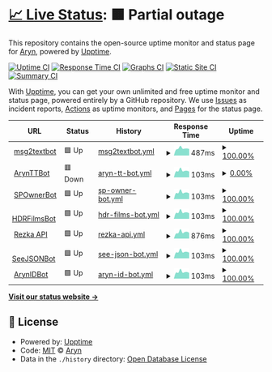 # [📈 Live Status](https://arynyklas.github.io/uptime): <!--live status--> **🟧 Partial outage**

This repository contains the open-source uptime monitor and status page for [Aryn](https://arynyklas.github.io/uptime), powered by [Upptime](https://github.com/upptime/upptime).

[![Uptime CI](https://github.com/arynyklas/uptime/workflows/Uptime%20CI/badge.svg)](https://github.com/arynyklas/uptime/actions?query=workflow%3A%22Uptime+CI%22)
[![Response Time CI](https://github.com/arynyklas/uptime/workflows/Response%20Time%20CI/badge.svg)](https://github.com/arynyklas/uptime/actions?query=workflow%3A%22Response+Time+CI%22)
[![Graphs CI](https://github.com/arynyklas/uptime/workflows/Graphs%20CI/badge.svg)](https://github.com/arynyklas/uptime/actions?query=workflow%3A%22Graphs+CI%22)
[![Static Site CI](https://github.com/arynyklas/uptime/workflows/Static%20Site%20CI/badge.svg)](https://github.com/arynyklas/uptime/actions?query=workflow%3A%22Static+Site+CI%22)
[![Summary CI](https://github.com/arynyklas/uptime/workflows/Summary%20CI/badge.svg)](https://github.com/arynyklas/uptime/actions?query=workflow%3A%22Summary+CI%22)

With [Upptime](https://upptime.js.org), you can get your own unlimited and free uptime monitor and status page, powered entirely by a GitHub repository. We use [Issues](https://github.com/arynyklas/uptime/issues) as incident reports, [Actions](https://github.com/arynyklas/uptime/actions) as uptime monitors, and [Pages](https://arynyklas.github.io/uptime) for the status page.

<!--start: status pages-->
<!-- This summary is generated by Upptime (https://github.com/upptime/upptime) -->
<!-- Do not edit this manually, your changes will be overwritten -->
<!-- prettier-ignore -->
| URL | Status | History | Response Time | Uptime |
| --- | ------ | ------- | ------------- | ------ |
| <img alt="" src="https://icons.duckduckgo.com/ip3/backend.isbotdown.com.ico" height="13"> [msg2textbot](https://backend.isbotdown.com/bots/msg2textbot) | 🟩 Up | [msg2textbot.yml](https://github.com/arynyklas/uptime/commits/HEAD/history/msg2textbot.yml) | <details><summary><img alt="Response time graph" src="./graphs/msg2textbot/response-time-week.png" height="20"> 487ms</summary><br><a href="https://arynyklas.github.io/uptime/history/msg2textbot"><img alt="Response time 368" src="https://img.shields.io/endpoint?url=https%3A%2F%2Fraw.githubusercontent.com%2Farynyklas%2Fuptime%2FHEAD%2Fapi%2Fmsg2textbot%2Fresponse-time.json"></a><br><a href="https://arynyklas.github.io/uptime/history/msg2textbot"><img alt="24-hour response time 446" src="https://img.shields.io/endpoint?url=https%3A%2F%2Fraw.githubusercontent.com%2Farynyklas%2Fuptime%2FHEAD%2Fapi%2Fmsg2textbot%2Fresponse-time-day.json"></a><br><a href="https://arynyklas.github.io/uptime/history/msg2textbot"><img alt="7-day response time 487" src="https://img.shields.io/endpoint?url=https%3A%2F%2Fraw.githubusercontent.com%2Farynyklas%2Fuptime%2FHEAD%2Fapi%2Fmsg2textbot%2Fresponse-time-week.json"></a><br><a href="https://arynyklas.github.io/uptime/history/msg2textbot"><img alt="30-day response time 496" src="https://img.shields.io/endpoint?url=https%3A%2F%2Fraw.githubusercontent.com%2Farynyklas%2Fuptime%2FHEAD%2Fapi%2Fmsg2textbot%2Fresponse-time-month.json"></a><br><a href="https://arynyklas.github.io/uptime/history/msg2textbot"><img alt="1-year response time 432" src="https://img.shields.io/endpoint?url=https%3A%2F%2Fraw.githubusercontent.com%2Farynyklas%2Fuptime%2FHEAD%2Fapi%2Fmsg2textbot%2Fresponse-time-year.json"></a></details> | <details><summary><a href="https://arynyklas.github.io/uptime/history/msg2textbot">100.00%</a></summary><a href="https://arynyklas.github.io/uptime/history/msg2textbot"><img alt="All-time uptime 98.47%" src="https://img.shields.io/endpoint?url=https%3A%2F%2Fraw.githubusercontent.com%2Farynyklas%2Fuptime%2FHEAD%2Fapi%2Fmsg2textbot%2Fuptime.json"></a><br><a href="https://arynyklas.github.io/uptime/history/msg2textbot"><img alt="24-hour uptime 100.00%" src="https://img.shields.io/endpoint?url=https%3A%2F%2Fraw.githubusercontent.com%2Farynyklas%2Fuptime%2FHEAD%2Fapi%2Fmsg2textbot%2Fuptime-day.json"></a><br><a href="https://arynyklas.github.io/uptime/history/msg2textbot"><img alt="7-day uptime 100.00%" src="https://img.shields.io/endpoint?url=https%3A%2F%2Fraw.githubusercontent.com%2Farynyklas%2Fuptime%2FHEAD%2Fapi%2Fmsg2textbot%2Fuptime-week.json"></a><br><a href="https://arynyklas.github.io/uptime/history/msg2textbot"><img alt="30-day uptime 100.00%" src="https://img.shields.io/endpoint?url=https%3A%2F%2Fraw.githubusercontent.com%2Farynyklas%2Fuptime%2FHEAD%2Fapi%2Fmsg2textbot%2Fuptime-month.json"></a><br><a href="https://arynyklas.github.io/uptime/history/msg2textbot"><img alt="1-year uptime 99.56%" src="https://img.shields.io/endpoint?url=https%3A%2F%2Fraw.githubusercontent.com%2Farynyklas%2Fuptime%2FHEAD%2Fapi%2Fmsg2textbot%2Fuptime-year.json"></a></details>
| <img alt="" src="https://icons.duckduckgo.com/ip3/backend.isbotdown.com.ico" height="13"> [ArynTTBot](https://backend.isbotdown.com/bots/ArynTTBot) | 🟥 Down | [aryn-tt-bot.yml](https://github.com/arynyklas/uptime/commits/HEAD/history/aryn-tt-bot.yml) | <details><summary><img alt="Response time graph" src="./graphs/aryn-tt-bot/response-time-week.png" height="20"> 103ms</summary><br><a href="https://arynyklas.github.io/uptime/history/aryn-tt-bot"><img alt="Response time 114" src="https://img.shields.io/endpoint?url=https%3A%2F%2Fraw.githubusercontent.com%2Farynyklas%2Fuptime%2FHEAD%2Fapi%2Faryn-tt-bot%2Fresponse-time.json"></a><br><a href="https://arynyklas.github.io/uptime/history/aryn-tt-bot"><img alt="24-hour response time 100" src="https://img.shields.io/endpoint?url=https%3A%2F%2Fraw.githubusercontent.com%2Farynyklas%2Fuptime%2FHEAD%2Fapi%2Faryn-tt-bot%2Fresponse-time-day.json"></a><br><a href="https://arynyklas.github.io/uptime/history/aryn-tt-bot"><img alt="7-day response time 103" src="https://img.shields.io/endpoint?url=https%3A%2F%2Fraw.githubusercontent.com%2Farynyklas%2Fuptime%2FHEAD%2Fapi%2Faryn-tt-bot%2Fresponse-time-week.json"></a><br><a href="https://arynyklas.github.io/uptime/history/aryn-tt-bot"><img alt="30-day response time 106" src="https://img.shields.io/endpoint?url=https%3A%2F%2Fraw.githubusercontent.com%2Farynyklas%2Fuptime%2FHEAD%2Fapi%2Faryn-tt-bot%2Fresponse-time-month.json"></a><br><a href="https://arynyklas.github.io/uptime/history/aryn-tt-bot"><img alt="1-year response time 114" src="https://img.shields.io/endpoint?url=https%3A%2F%2Fraw.githubusercontent.com%2Farynyklas%2Fuptime%2FHEAD%2Fapi%2Faryn-tt-bot%2Fresponse-time-year.json"></a></details> | <details><summary><a href="https://arynyklas.github.io/uptime/history/aryn-tt-bot">0.00%</a></summary><a href="https://arynyklas.github.io/uptime/history/aryn-tt-bot"><img alt="All-time uptime 60.51%" src="https://img.shields.io/endpoint?url=https%3A%2F%2Fraw.githubusercontent.com%2Farynyklas%2Fuptime%2FHEAD%2Fapi%2Faryn-tt-bot%2Fuptime.json"></a><br><a href="https://arynyklas.github.io/uptime/history/aryn-tt-bot"><img alt="24-hour uptime 0.00%" src="https://img.shields.io/endpoint?url=https%3A%2F%2Fraw.githubusercontent.com%2Farynyklas%2Fuptime%2FHEAD%2Fapi%2Faryn-tt-bot%2Fuptime-day.json"></a><br><a href="https://arynyklas.github.io/uptime/history/aryn-tt-bot"><img alt="7-day uptime 0.00%" src="https://img.shields.io/endpoint?url=https%3A%2F%2Fraw.githubusercontent.com%2Farynyklas%2Fuptime%2FHEAD%2Fapi%2Faryn-tt-bot%2Fuptime-week.json"></a><br><a href="https://arynyklas.github.io/uptime/history/aryn-tt-bot"><img alt="30-day uptime 1.62%" src="https://img.shields.io/endpoint?url=https%3A%2F%2Fraw.githubusercontent.com%2Farynyklas%2Fuptime%2FHEAD%2Fapi%2Faryn-tt-bot%2Fuptime-month.json"></a><br><a href="https://arynyklas.github.io/uptime/history/aryn-tt-bot"><img alt="1-year uptime 43.15%" src="https://img.shields.io/endpoint?url=https%3A%2F%2Fraw.githubusercontent.com%2Farynyklas%2Fuptime%2FHEAD%2Fapi%2Faryn-tt-bot%2Fuptime-year.json"></a></details>
| <img alt="" src="https://icons.duckduckgo.com/ip3/backend.isbotdown.com.ico" height="13"> [SPOwnerBot](https://backend.isbotdown.com/bots/SPOwnerBot) | 🟩 Up | [sp-owner-bot.yml](https://github.com/arynyklas/uptime/commits/HEAD/history/sp-owner-bot.yml) | <details><summary><img alt="Response time graph" src="./graphs/sp-owner-bot/response-time-week.png" height="20"> 103ms</summary><br><a href="https://arynyklas.github.io/uptime/history/sp-owner-bot"><img alt="Response time 115" src="https://img.shields.io/endpoint?url=https%3A%2F%2Fraw.githubusercontent.com%2Farynyklas%2Fuptime%2FHEAD%2Fapi%2Fsp-owner-bot%2Fresponse-time.json"></a><br><a href="https://arynyklas.github.io/uptime/history/sp-owner-bot"><img alt="24-hour response time 99" src="https://img.shields.io/endpoint?url=https%3A%2F%2Fraw.githubusercontent.com%2Farynyklas%2Fuptime%2FHEAD%2Fapi%2Fsp-owner-bot%2Fresponse-time-day.json"></a><br><a href="https://arynyklas.github.io/uptime/history/sp-owner-bot"><img alt="7-day response time 103" src="https://img.shields.io/endpoint?url=https%3A%2F%2Fraw.githubusercontent.com%2Farynyklas%2Fuptime%2FHEAD%2Fapi%2Fsp-owner-bot%2Fresponse-time-week.json"></a><br><a href="https://arynyklas.github.io/uptime/history/sp-owner-bot"><img alt="30-day response time 106" src="https://img.shields.io/endpoint?url=https%3A%2F%2Fraw.githubusercontent.com%2Farynyklas%2Fuptime%2FHEAD%2Fapi%2Fsp-owner-bot%2Fresponse-time-month.json"></a><br><a href="https://arynyklas.github.io/uptime/history/sp-owner-bot"><img alt="1-year response time 114" src="https://img.shields.io/endpoint?url=https%3A%2F%2Fraw.githubusercontent.com%2Farynyklas%2Fuptime%2FHEAD%2Fapi%2Fsp-owner-bot%2Fresponse-time-year.json"></a></details> | <details><summary><a href="https://arynyklas.github.io/uptime/history/sp-owner-bot">100.00%</a></summary><a href="https://arynyklas.github.io/uptime/history/sp-owner-bot"><img alt="All-time uptime 99.06%" src="https://img.shields.io/endpoint?url=https%3A%2F%2Fraw.githubusercontent.com%2Farynyklas%2Fuptime%2FHEAD%2Fapi%2Fsp-owner-bot%2Fuptime.json"></a><br><a href="https://arynyklas.github.io/uptime/history/sp-owner-bot"><img alt="24-hour uptime 100.00%" src="https://img.shields.io/endpoint?url=https%3A%2F%2Fraw.githubusercontent.com%2Farynyklas%2Fuptime%2FHEAD%2Fapi%2Fsp-owner-bot%2Fuptime-day.json"></a><br><a href="https://arynyklas.github.io/uptime/history/sp-owner-bot"><img alt="7-day uptime 100.00%" src="https://img.shields.io/endpoint?url=https%3A%2F%2Fraw.githubusercontent.com%2Farynyklas%2Fuptime%2FHEAD%2Fapi%2Fsp-owner-bot%2Fuptime-week.json"></a><br><a href="https://arynyklas.github.io/uptime/history/sp-owner-bot"><img alt="30-day uptime 100.00%" src="https://img.shields.io/endpoint?url=https%3A%2F%2Fraw.githubusercontent.com%2Farynyklas%2Fuptime%2FHEAD%2Fapi%2Fsp-owner-bot%2Fuptime-month.json"></a><br><a href="https://arynyklas.github.io/uptime/history/sp-owner-bot"><img alt="1-year uptime 99.49%" src="https://img.shields.io/endpoint?url=https%3A%2F%2Fraw.githubusercontent.com%2Farynyklas%2Fuptime%2FHEAD%2Fapi%2Fsp-owner-bot%2Fuptime-year.json"></a></details>
| <img alt="" src="https://icons.duckduckgo.com/ip3/backend.isbotdown.com.ico" height="13"> [HDRFilmsBot](https://backend.isbotdown.com/bots/HDRFilmsBot) | 🟩 Up | [hdr-films-bot.yml](https://github.com/arynyklas/uptime/commits/HEAD/history/hdr-films-bot.yml) | <details><summary><img alt="Response time graph" src="./graphs/hdr-films-bot/response-time-week.png" height="20"> 103ms</summary><br><a href="https://arynyklas.github.io/uptime/history/hdr-films-bot"><img alt="Response time 116" src="https://img.shields.io/endpoint?url=https%3A%2F%2Fraw.githubusercontent.com%2Farynyklas%2Fuptime%2FHEAD%2Fapi%2Fhdr-films-bot%2Fresponse-time.json"></a><br><a href="https://arynyklas.github.io/uptime/history/hdr-films-bot"><img alt="24-hour response time 99" src="https://img.shields.io/endpoint?url=https%3A%2F%2Fraw.githubusercontent.com%2Farynyklas%2Fuptime%2FHEAD%2Fapi%2Fhdr-films-bot%2Fresponse-time-day.json"></a><br><a href="https://arynyklas.github.io/uptime/history/hdr-films-bot"><img alt="7-day response time 103" src="https://img.shields.io/endpoint?url=https%3A%2F%2Fraw.githubusercontent.com%2Farynyklas%2Fuptime%2FHEAD%2Fapi%2Fhdr-films-bot%2Fresponse-time-week.json"></a><br><a href="https://arynyklas.github.io/uptime/history/hdr-films-bot"><img alt="30-day response time 107" src="https://img.shields.io/endpoint?url=https%3A%2F%2Fraw.githubusercontent.com%2Farynyklas%2Fuptime%2FHEAD%2Fapi%2Fhdr-films-bot%2Fresponse-time-month.json"></a><br><a href="https://arynyklas.github.io/uptime/history/hdr-films-bot"><img alt="1-year response time 114" src="https://img.shields.io/endpoint?url=https%3A%2F%2Fraw.githubusercontent.com%2Farynyklas%2Fuptime%2FHEAD%2Fapi%2Fhdr-films-bot%2Fresponse-time-year.json"></a></details> | <details><summary><a href="https://arynyklas.github.io/uptime/history/hdr-films-bot">100.00%</a></summary><a href="https://arynyklas.github.io/uptime/history/hdr-films-bot"><img alt="All-time uptime 92.53%" src="https://img.shields.io/endpoint?url=https%3A%2F%2Fraw.githubusercontent.com%2Farynyklas%2Fuptime%2FHEAD%2Fapi%2Fhdr-films-bot%2Fuptime.json"></a><br><a href="https://arynyklas.github.io/uptime/history/hdr-films-bot"><img alt="24-hour uptime 100.00%" src="https://img.shields.io/endpoint?url=https%3A%2F%2Fraw.githubusercontent.com%2Farynyklas%2Fuptime%2FHEAD%2Fapi%2Fhdr-films-bot%2Fuptime-day.json"></a><br><a href="https://arynyklas.github.io/uptime/history/hdr-films-bot"><img alt="7-day uptime 100.00%" src="https://img.shields.io/endpoint?url=https%3A%2F%2Fraw.githubusercontent.com%2Farynyklas%2Fuptime%2FHEAD%2Fapi%2Fhdr-films-bot%2Fuptime-week.json"></a><br><a href="https://arynyklas.github.io/uptime/history/hdr-films-bot"><img alt="30-day uptime 99.75%" src="https://img.shields.io/endpoint?url=https%3A%2F%2Fraw.githubusercontent.com%2Farynyklas%2Fuptime%2FHEAD%2Fapi%2Fhdr-films-bot%2Fuptime-month.json"></a><br><a href="https://arynyklas.github.io/uptime/history/hdr-films-bot"><img alt="1-year uptime 86.32%" src="https://img.shields.io/endpoint?url=https%3A%2F%2Fraw.githubusercontent.com%2Farynyklas%2Fuptime%2FHEAD%2Fapi%2Fhdr-films-bot%2Fuptime-year.json"></a></details>
| <img alt="" src="https://icons.duckduckgo.com/ip3/rezka_api.sek.su.ico" height="13"> [Rezka API](https://rezka_api.sek.su/openapi.json) | 🟩 Up | [rezka-api.yml](https://github.com/arynyklas/uptime/commits/HEAD/history/rezka-api.yml) | <details><summary><img alt="Response time graph" src="./graphs/rezka-api/response-time-week.png" height="20"> 876ms</summary><br><a href="https://arynyklas.github.io/uptime/history/rezka-api"><img alt="Response time 822" src="https://img.shields.io/endpoint?url=https%3A%2F%2Fraw.githubusercontent.com%2Farynyklas%2Fuptime%2FHEAD%2Fapi%2Frezka-api%2Fresponse-time.json"></a><br><a href="https://arynyklas.github.io/uptime/history/rezka-api"><img alt="24-hour response time 794" src="https://img.shields.io/endpoint?url=https%3A%2F%2Fraw.githubusercontent.com%2Farynyklas%2Fuptime%2FHEAD%2Fapi%2Frezka-api%2Fresponse-time-day.json"></a><br><a href="https://arynyklas.github.io/uptime/history/rezka-api"><img alt="7-day response time 876" src="https://img.shields.io/endpoint?url=https%3A%2F%2Fraw.githubusercontent.com%2Farynyklas%2Fuptime%2FHEAD%2Fapi%2Frezka-api%2Fresponse-time-week.json"></a><br><a href="https://arynyklas.github.io/uptime/history/rezka-api"><img alt="30-day response time 808" src="https://img.shields.io/endpoint?url=https%3A%2F%2Fraw.githubusercontent.com%2Farynyklas%2Fuptime%2FHEAD%2Fapi%2Frezka-api%2Fresponse-time-month.json"></a><br><a href="https://arynyklas.github.io/uptime/history/rezka-api"><img alt="1-year response time 822" src="https://img.shields.io/endpoint?url=https%3A%2F%2Fraw.githubusercontent.com%2Farynyklas%2Fuptime%2FHEAD%2Fapi%2Frezka-api%2Fresponse-time-year.json"></a></details> | <details><summary><a href="https://arynyklas.github.io/uptime/history/rezka-api">100.00%</a></summary><a href="https://arynyklas.github.io/uptime/history/rezka-api"><img alt="All-time uptime 91.87%" src="https://img.shields.io/endpoint?url=https%3A%2F%2Fraw.githubusercontent.com%2Farynyklas%2Fuptime%2FHEAD%2Fapi%2Frezka-api%2Fuptime.json"></a><br><a href="https://arynyklas.github.io/uptime/history/rezka-api"><img alt="24-hour uptime 100.00%" src="https://img.shields.io/endpoint?url=https%3A%2F%2Fraw.githubusercontent.com%2Farynyklas%2Fuptime%2FHEAD%2Fapi%2Frezka-api%2Fuptime-day.json"></a><br><a href="https://arynyklas.github.io/uptime/history/rezka-api"><img alt="7-day uptime 100.00%" src="https://img.shields.io/endpoint?url=https%3A%2F%2Fraw.githubusercontent.com%2Farynyklas%2Fuptime%2FHEAD%2Fapi%2Frezka-api%2Fuptime-week.json"></a><br><a href="https://arynyklas.github.io/uptime/history/rezka-api"><img alt="30-day uptime 100.00%" src="https://img.shields.io/endpoint?url=https%3A%2F%2Fraw.githubusercontent.com%2Farynyklas%2Fuptime%2FHEAD%2Fapi%2Frezka-api%2Fuptime-month.json"></a><br><a href="https://arynyklas.github.io/uptime/history/rezka-api"><img alt="1-year uptime 91.87%" src="https://img.shields.io/endpoint?url=https%3A%2F%2Fraw.githubusercontent.com%2Farynyklas%2Fuptime%2FHEAD%2Fapi%2Frezka-api%2Fuptime-year.json"></a></details>
| <img alt="" src="https://icons.duckduckgo.com/ip3/backend.isbotdown.com.ico" height="13"> [SeeJSONBot](https://backend.isbotdown.com/bots/SeeJSONBot) | 🟩 Up | [see-json-bot.yml](https://github.com/arynyklas/uptime/commits/HEAD/history/see-json-bot.yml) | <details><summary><img alt="Response time graph" src="./graphs/see-json-bot/response-time-week.png" height="20"> 103ms</summary><br><a href="https://arynyklas.github.io/uptime/history/see-json-bot"><img alt="Response time 115" src="https://img.shields.io/endpoint?url=https%3A%2F%2Fraw.githubusercontent.com%2Farynyklas%2Fuptime%2FHEAD%2Fapi%2Fsee-json-bot%2Fresponse-time.json"></a><br><a href="https://arynyklas.github.io/uptime/history/see-json-bot"><img alt="24-hour response time 101" src="https://img.shields.io/endpoint?url=https%3A%2F%2Fraw.githubusercontent.com%2Farynyklas%2Fuptime%2FHEAD%2Fapi%2Fsee-json-bot%2Fresponse-time-day.json"></a><br><a href="https://arynyklas.github.io/uptime/history/see-json-bot"><img alt="7-day response time 103" src="https://img.shields.io/endpoint?url=https%3A%2F%2Fraw.githubusercontent.com%2Farynyklas%2Fuptime%2FHEAD%2Fapi%2Fsee-json-bot%2Fresponse-time-week.json"></a><br><a href="https://arynyklas.github.io/uptime/history/see-json-bot"><img alt="30-day response time 107" src="https://img.shields.io/endpoint?url=https%3A%2F%2Fraw.githubusercontent.com%2Farynyklas%2Fuptime%2FHEAD%2Fapi%2Fsee-json-bot%2Fresponse-time-month.json"></a><br><a href="https://arynyklas.github.io/uptime/history/see-json-bot"><img alt="1-year response time 114" src="https://img.shields.io/endpoint?url=https%3A%2F%2Fraw.githubusercontent.com%2Farynyklas%2Fuptime%2FHEAD%2Fapi%2Fsee-json-bot%2Fresponse-time-year.json"></a></details> | <details><summary><a href="https://arynyklas.github.io/uptime/history/see-json-bot">100.00%</a></summary><a href="https://arynyklas.github.io/uptime/history/see-json-bot"><img alt="All-time uptime 98.46%" src="https://img.shields.io/endpoint?url=https%3A%2F%2Fraw.githubusercontent.com%2Farynyklas%2Fuptime%2FHEAD%2Fapi%2Fsee-json-bot%2Fuptime.json"></a><br><a href="https://arynyklas.github.io/uptime/history/see-json-bot"><img alt="24-hour uptime 100.00%" src="https://img.shields.io/endpoint?url=https%3A%2F%2Fraw.githubusercontent.com%2Farynyklas%2Fuptime%2FHEAD%2Fapi%2Fsee-json-bot%2Fuptime-day.json"></a><br><a href="https://arynyklas.github.io/uptime/history/see-json-bot"><img alt="7-day uptime 100.00%" src="https://img.shields.io/endpoint?url=https%3A%2F%2Fraw.githubusercontent.com%2Farynyklas%2Fuptime%2FHEAD%2Fapi%2Fsee-json-bot%2Fuptime-week.json"></a><br><a href="https://arynyklas.github.io/uptime/history/see-json-bot"><img alt="30-day uptime 100.00%" src="https://img.shields.io/endpoint?url=https%3A%2F%2Fraw.githubusercontent.com%2Farynyklas%2Fuptime%2FHEAD%2Fapi%2Fsee-json-bot%2Fuptime-month.json"></a><br><a href="https://arynyklas.github.io/uptime/history/see-json-bot"><img alt="1-year uptime 99.25%" src="https://img.shields.io/endpoint?url=https%3A%2F%2Fraw.githubusercontent.com%2Farynyklas%2Fuptime%2FHEAD%2Fapi%2Fsee-json-bot%2Fuptime-year.json"></a></details>
| <img alt="" src="https://icons.duckduckgo.com/ip3/backend.isbotdown.com.ico" height="13"> [ArynIDBot](https://backend.isbotdown.com/bots/ArynIDBot) | 🟩 Up | [aryn-id-bot.yml](https://github.com/arynyklas/uptime/commits/HEAD/history/aryn-id-bot.yml) | <details><summary><img alt="Response time graph" src="./graphs/aryn-id-bot/response-time-week.png" height="20"> 103ms</summary><br><a href="https://arynyklas.github.io/uptime/history/aryn-id-bot"><img alt="Response time 114" src="https://img.shields.io/endpoint?url=https%3A%2F%2Fraw.githubusercontent.com%2Farynyklas%2Fuptime%2FHEAD%2Fapi%2Faryn-id-bot%2Fresponse-time.json"></a><br><a href="https://arynyklas.github.io/uptime/history/aryn-id-bot"><img alt="24-hour response time 100" src="https://img.shields.io/endpoint?url=https%3A%2F%2Fraw.githubusercontent.com%2Farynyklas%2Fuptime%2FHEAD%2Fapi%2Faryn-id-bot%2Fresponse-time-day.json"></a><br><a href="https://arynyklas.github.io/uptime/history/aryn-id-bot"><img alt="7-day response time 103" src="https://img.shields.io/endpoint?url=https%3A%2F%2Fraw.githubusercontent.com%2Farynyklas%2Fuptime%2FHEAD%2Fapi%2Faryn-id-bot%2Fresponse-time-week.json"></a><br><a href="https://arynyklas.github.io/uptime/history/aryn-id-bot"><img alt="30-day response time 106" src="https://img.shields.io/endpoint?url=https%3A%2F%2Fraw.githubusercontent.com%2Farynyklas%2Fuptime%2FHEAD%2Fapi%2Faryn-id-bot%2Fresponse-time-month.json"></a><br><a href="https://arynyklas.github.io/uptime/history/aryn-id-bot"><img alt="1-year response time 114" src="https://img.shields.io/endpoint?url=https%3A%2F%2Fraw.githubusercontent.com%2Farynyklas%2Fuptime%2FHEAD%2Fapi%2Faryn-id-bot%2Fresponse-time-year.json"></a></details> | <details><summary><a href="https://arynyklas.github.io/uptime/history/aryn-id-bot">100.00%</a></summary><a href="https://arynyklas.github.io/uptime/history/aryn-id-bot"><img alt="All-time uptime 99.07%" src="https://img.shields.io/endpoint?url=https%3A%2F%2Fraw.githubusercontent.com%2Farynyklas%2Fuptime%2FHEAD%2Fapi%2Faryn-id-bot%2Fuptime.json"></a><br><a href="https://arynyklas.github.io/uptime/history/aryn-id-bot"><img alt="24-hour uptime 100.00%" src="https://img.shields.io/endpoint?url=https%3A%2F%2Fraw.githubusercontent.com%2Farynyklas%2Fuptime%2FHEAD%2Fapi%2Faryn-id-bot%2Fuptime-day.json"></a><br><a href="https://arynyklas.github.io/uptime/history/aryn-id-bot"><img alt="7-day uptime 100.00%" src="https://img.shields.io/endpoint?url=https%3A%2F%2Fraw.githubusercontent.com%2Farynyklas%2Fuptime%2FHEAD%2Fapi%2Faryn-id-bot%2Fuptime-week.json"></a><br><a href="https://arynyklas.github.io/uptime/history/aryn-id-bot"><img alt="30-day uptime 100.00%" src="https://img.shields.io/endpoint?url=https%3A%2F%2Fraw.githubusercontent.com%2Farynyklas%2Fuptime%2FHEAD%2Fapi%2Faryn-id-bot%2Fuptime-month.json"></a><br><a href="https://arynyklas.github.io/uptime/history/aryn-id-bot"><img alt="1-year uptime 99.46%" src="https://img.shields.io/endpoint?url=https%3A%2F%2Fraw.githubusercontent.com%2Farynyklas%2Fuptime%2FHEAD%2Fapi%2Faryn-id-bot%2Fuptime-year.json"></a></details>

<!--end: status pages-->

[**Visit our status website →**](https://arynyklas.github.io/uptime)

## 📄 License

- Powered by: [Upptime](https://github.com/upptime/upptime)
- Code: [MIT](./LICENSE) © [Aryn](https://arynyklas.github.io/uptime)
- Data in the `./history` directory: [Open Database License](https://opendatacommons.org/licenses/odbl/1-0/)
